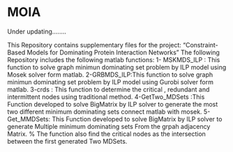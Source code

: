# MOIA 
Under updating........

This Repository contains supplementary files for the project: “Constraint-Based Models for Dominating Protein Interaction Networks” 
The following Repository includes the following matlab functions:
1- MSKMDS_ILP : This function to solve graph minimun dominating set problem by ILP model using Mosek solver form matlab.
2-GRBMDS_ILP:This function to solve graph minimun dominating set problem by ILP model using Gurobi solver form matlab.
3-crds : This function to determine the critical , redundant  and intermittent  nodes using traditional method.
4-GetTwo_MDSets :This Function developed to solve BigMatrix by ILP solver to generate the most two different  minimum dominating sets connect matlab with mosek.
5-Get_MMDSets: This Function developed to solve BigMatrix by ILP solver to generate Multiple minimum dominating sets From the grpah adjacency Matrix.
    % The function also find the critical nodes as the intersection between the first generated Two MDSets.
